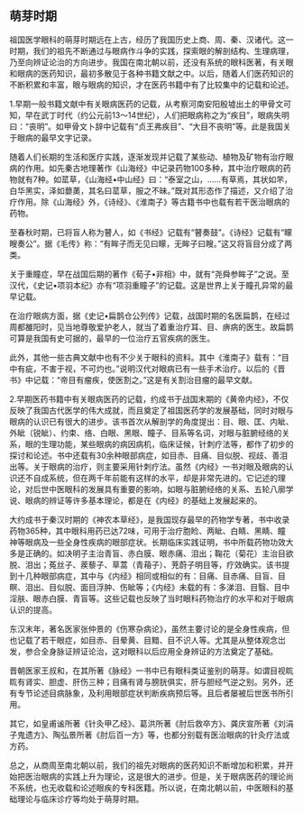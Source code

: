 ## 萌芽时期

祖国医学眼科的萌芽时期远在上古，经历了我国历史上商、周、秦、汉诸代。这一时期，我们的祖先不断通过与眼病作斗争的实践，探索眼的解剖结构、生理病理，乃至向辨证论治的方向进步。我国在南北朝以前，还没有系统的眼科医著，有关眼和眼病的医药知识，最初多散见于各种书籍文献之中。以后，随着人们医药知识的不断积累和丰富，眼与眼病的知识，才在医药书籍中有了比较集中的记载和论述。

1.早期一般书籍文献中有关眼病医药的记载，从考察河南安阳殷墟出土的甲骨文可知，早在武丁时代（约公元前13〜14世纪），人们把眼病称之为“疾目”，眼病失明曰：“丧明”。如甲骨文卜辞中记载有“贞王弗疾目”、“大目不丧明”等。此是我国关于眼病的最早文字记录。

随着人们长期的生活和医疗实践，逐渐发现并记载了某些动、植物及矿物有治疗眼病的作用。如先秦古地理著作《山海经》中记录药物100多种，其中治疗眼病的药物就有7种。如䔄草，《山海经•中山经》曰：“泰室之山，……有草焉，其状如芣，白华黑实，泽如蘡薁，其名曰䔄草，服之不昧。”既对其形态作了描述，又介绍了治疗作用。除《山海经》外，《诗经》、《淮南子》等古籍书中也载有若干医治眼病的药物。

至春秋时期，已将盲人称为瞽人，如《书经》记载有“瞽奏鼓”。《诗经》记载有“矇瞍奏公”。据《毛传》称：“有眸子而无见曰矇，无眸子曰瞍。”这又将盲目分成了两类。

关于重瞳症，早在战国后期的著作《荀子•非相》中，就有“尧舜参眸子”之说。至汉代，《史记•项羽本纪》亦有“项羽重瞳子”的记载。这是世界上关于瞳孔异常的最早记载。

在治疗眼病方面，据《史记•扁鹊仓公列传》记载，战国时期的名医扁鹊，在经过周都雒阳时，见当地尊敬爱护老人，就当了着重治疗耳、目、痹病的医生。故扁鹊可算是我国有史可据的，最早的一位治疗五官疾病的医生。

此外，其他一些古典文献中也有不少关于眼科的资料。其中《淮南子》载有：“目中有疵，不害于视，不可灼也。”说明汉代对眼病已有一些手术治疗。以后的《晋书》中记载：“帝目有瘤疾，使医割之。”这是有关割治目瘤的最早文献。

2.早期医药书籍中有关眼病医药的记载，约成书于战国末期的《黄帝内经》，不仅反映了我国古代医学的伟大成就，而且奠定了祖国医药学的发展基础，同时对眼与眼病的认识已有很大的进步。该书首次从解剖学的角度提出：目、眼、匡、内眦、外眦（锐眦）、约束、络、白眼、黑眼、瞳子、目系等名词，对眼与脏腑经络的关系，眼的生理功能，某些眼病的病因病机，临床证候，针刺疗法等，都作了初步的探讨和论述。书中还载有30余种眼部病症，如目赤、目痛、目似脱、视歧、善泪出等。关于眼病的治疗，则主要采用针刺疗法。虽然《内经》一书对眼及眼病的认识还不自成系统，但在两千年前能有这样的水平，却是非常先进的。它记述的理论，对后世中医眼科的发展具有重要的影响，如眼与脏腑经络的关系、五轮八廓学说、眼病的辨证等许多基本理论，都是在《内经》的基础上发展起来的。

大约成书于秦汉时期的《神农本草经》，是我国现存最早的药物学专著，书中收录药物365种，其中眼科用药已达72味，可用于治疗胞睑、两眦、白睛、黑睛、瞳神等眼病及一些全身性疾病的眼部症状。长期临床实践证明，书中所载药物功效大多是正确的。如决明子主治青盲、赤白膜、眼赤痛、泪出；鞠花（菊花）主治目欲脱、泪出；菟丝子、蒺藜子、草蒿（青葙子）、茺蔚子明目等，疗效确实。该书提到十几种眼部病症，其中与《内经》相同或相似的有：目痛、目赤痛、目盲、目瞑、泪出、目似脱、面目浮肿、伤眦等；《内经》未载的有：多涕泪、目翳、目中淫肤、眼赤白膜、青盲等。这些记载也反映了当时眼科药物治疗的水平和对于眼病认识的提高。

东汉末年，著名医家张仲景的《伤寒杂病论》，虽然主要讨论的是全身性疾病，但也记载了若干眼症，如目赤、目晕黄、目黯、目不识人等。尤其是从整体观念岀发，参合全身脉证辨证论治，这对眼科以后应用全身辨证的方法奠定了基础。

晋朝医家王叔和，在其所著《脉经》一书中已有眼科类证鉴别的萌芽。如谓目视䀮䀮有肾实、胆虚、肝伤三种；目痛有肾与膀胱俱实，肝与胆经气逆之别。另外，还有专节论述目病脉象，及利用眼部症状判断疾病预后等。且后者屡被后世医书所引用。

其它，如皇甫谧所著《针灸甲乙经》、葛洪所著《肘后救卒方》、龚庆宣所著《刘涓子鬼遗方》、陶弘景所著《肘后百一方》等，也都分别载有医治眼病的针灸疗法或方药。

总之，从商周至南北朝以前，我们的祖先对眼病的医药知识不断增加和积累，并开始把医治眼病的实践上升为理论，这是很大的进步。但是，关于眼病医药的理论尚不系统，也无收载和论述眼疾的专科医籍。所以说，在南北朝以前，中医眼科的基础理论与临床诊疗等均处于萌芽时期。
